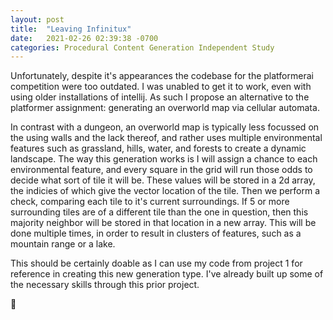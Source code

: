 ```yaml
---
layout: post
title:  "Leaving Infinitux"
date:   2021-02-26 02:39:38 -0700
categories: Procedural Content Generation Independent Study
---
```

Unfortunately, despite it's appearances the codebase for the platformerai competition were too outdated. I was unabled to get it to work, even with using older installations of intellij. As such I propose an alternative to the platformer assignment: generating an overworld map via cellular automata.

In contrast with a dungeon, an overworld map is typically less focussed on the using walls and the lack thereof, and rather uses multiple environmental features such as grassland, hills, water, and forests to create a dynamic landscape. The way this generation works is I will assign a chance to each environmental feature, and every square in the grid will run those odds to decide what sort of tile it will be. These values will be stored in a 2d array, the indicies of which give the vector location of the tile. Then we perform a check, comparing each tile to it's current surroundings. If 5 or more surrounding tiles are of a different tile than the one in question, then this majority neighbor will be stored in that location in a new array. This will be done multiple times, in order to result in clusters of features, such as a mountain range or a lake.

This should be certainly doable as I can use my code from project 1 for reference in creating this new generation type. I've already built up some of the necessary skills through this prior project.

[jekyll-docs]: https://jekyllrb.com/docs/home
[jekyll-gh]:   https://github.com/jekyll/jekyll
[jekyll-talk]: https://talk.jekyllrb.com/


